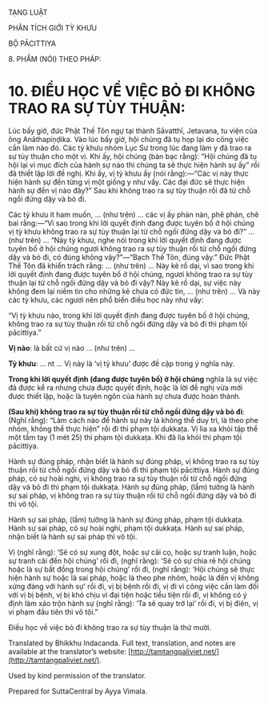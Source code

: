  

TẠNG LUẬT

PHÂN TÍCH GIỚI TỲ KHƯU

BỘ PĀCITTIYA

8\. PHẨM (NÓI) THEO PHÁP:

# 10\. ĐIỀU HỌC VỀ VIỆC BỎ ĐI KHÔNG TRAO RA SỰ TÙY THUẬN:

Lúc bấy giờ, đức Phật Thế Tôn ngự tại thành Sāvatthī, Jetavana, tu viện của ông Anāthapiṇḍika. Vào lúc bấy giờ, hội chúng đã tụ họp lại do công việc cần làm nào đó. Các tỳ khưu nhóm Lục Sư trong lúc đang làm y đã trao ra sự tùy thuận cho một vị. Khi ấy, hội chúng (bàn bạc rằng): “Hội chúng đã tụ hội lại vì mục đích của hành sự nào thì chúng ta sẽ thực hiện hành sự ấy” rồi đã thiết lập lời đề nghị. Khi ấy, vị tỳ khưu ấy (nói rằng):—“Các vị này thực hiện hành sự đến từng vị một giống y như vầy. Các đại đức sẽ thực hiện hành sự đến vị nào đây?” Sau khi không trao ra sự tùy thuận rồi đã từ chỗ ngồi đứng dậy và bỏ đi.

Các tỳ khưu ít ham muốn, … (như trên) … các vị ấy phàn nàn, phê phán, chê bai rằng:—“Vì sao trong khi lời quyết định đang được tuyên bố ở hội chúng vị tỳ khưu không trao ra sự tùy thuận lại từ chỗ ngồi đứng dậy và bỏ đi?” … (như trên) … “Này tỳ khưu, nghe nói trong khi lời quyết định đang được tuyên bố ở hội chúng ngươi không trao ra sự tùy thuận rồi từ chỗ ngồi đứng dậy và bỏ đi, có đúng không vậy?”—“Bạch Thế Tôn, đúng vậy.” Đức Phật Thế Tôn đã khiển trách rằng: … (như trên) … Này kẻ rồ dại, vì sao trong khi lời quyết định đang được tuyên bố ở hội chúng, ngươi không trao ra sự tùy thuận lại từ chỗ ngồi đứng dậy và bỏ đi vậy? Này kẻ rồ dại, sự việc này không đem lại niềm tin cho những kẻ chưa có đức tin, … (như trên) … Và này các tỳ khưu, các ngươi nên phổ biến điều học này như vầy:

“Vị tỳ khưu nào, trong khi lời quyết định đang được tuyên bố ở hội chúng, không trao ra sự tùy thuận rồi từ chỗ ngồi đứng dậy và bỏ đi thì phạm tội pācittiya.”

**Vị nào**: là bất cứ vị nào … (như trên) …

**Tỳ khưu**: … nt … Vị này là ‘vị tỳ khưu’ được đề cập trong ý nghĩa này.

**Trong khi lời quyết định (đang được tuyên bố) ở hội chúng** nghĩa là sự việc đã được kể ra nhưng chưa được quyết định, hoặc là lời đề nghị vừa mới được thiết lập, hoặc là tuyên ngôn của hành sự chưa được hoàn thành.

**(Sau khi) không trao ra sự tùy thuận rồi từ chỗ ngồi đứng dậy và bỏ đi**: (Nghĩ rằng): “Làm cách nào để hành sự này là không thể duy trì, là theo phe nhóm, không thể thực hiện” rồi đi thì phạm tội dukkaṭa. Vị lìa xa khỏi tập thể một tầm tay (1 mét 25) thì phạm tội dukkaṭa. Khi đã lìa khỏi thì phạm tội pācittiya.

Hành sự đúng pháp, nhận biết là hành sự đúng pháp, vị không trao ra sự tùy thuận rồi từ chỗ ngồi đứng dậy và bỏ đi thì phạm tội pācittiya. Hành sự đúng pháp, có sự hoài nghi, vị không trao ra sự tùy thuận rồi từ chỗ ngồi đứng dậy và bỏ đi thì phạm tội dukkaṭa. Hành sự đúng pháp, (lầm) tưởng là hành sự sai pháp, vị không trao ra sự tùy thuận rồi từ chỗ ngồi đứng dậy và bỏ đi thì vô tội.

Hành sự sai pháp, (lầm) tưởng là hành sự đúng pháp, phạm tội dukkaṭa. Hành sự sai pháp, có sự hoài nghi, phạm tội dukkaṭa. Hành sự sai pháp, nhận biết là hành sự sai pháp thì vô tội.

Vị (nghĩ rằng): ‘Sẽ có sự xung đột, hoặc sự cãi cọ, hoặc sự tranh luận, hoặc sự tranh cãi đến hội chúng’ rồi đi, (nghĩ rằng): ‘Sẽ có sự chia rẽ hội chúng hoặc là sự bất đồng trong hội chúng’ rồi đi, (nghĩ rằng): ‘Hội chúng sẽ thực hiện hành sự hoặc là sai pháp, hoặc là theo phe nhóm, hoặc là đến vị không xứng đáng với hành sự’ rồi đi, vị bị bệnh rồi đi, vị đi vì công việc cần làm đối với vị bị bệnh, vị bị khó chịu vì đại tiện hoặc tiểu tiện rồi đi, vị không có ý định làm xáo trộn hành sự (nghĩ rằng): ‘Ta sẽ quay trở lại’ rồi đi, vị bị điên, vị vi phạm đầu tiên thì vô tội.”

Điều học về việc bỏ đi không trao ra sự tùy thuận là thứ mười.

Translated by Bhikkhu Indacanda. Full text, translation, and notes are available at the translator’s website: [http://tamtangpaliviet.net/](http://tamtangpaliviet.net/).

Used by kind permission of the translator.

Prepared for SuttaCentral by Ayya Vimala.